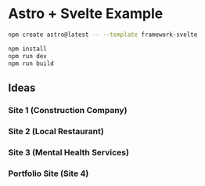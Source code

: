 # Astro + Svelte Example

```sh
npm create astro@latest -- --template framework-svelte

npm install
npm run dev
npm run build
```

## Ideas

### Site 1 (Construction Company)

### Site 2 (Local Restaurant)

### Site 3 (Mental Health Services)

### Portfolio Site (Site 4)
